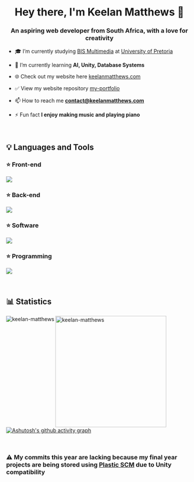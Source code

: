 <h1 align="center">Hey there, I'm Keelan Matthews 👋</h1>
<h3 align="center">An aspiring web developer from South Africa, with a love for creativity</h3>

- 🎓 I’m currently studying [BIS Multimedia](https://www.up.ac.za/information-science/article/1821932/bis-multimedia) at [University of Pretoria](https://www.up.ac.za/)

- 🌱 I’m currently learning **AI, Unity, Database Systems**

- 🌐 Check out my website here [keelanmatthews.com](https://keelanmatthews.com)

- ✅ View my website repository [my-portfolio](https://github.com/Keelan-Matthews/my-portfolio)

- 📫 How to reach me **contact@keelanmatthews.com**

- ⚡ Fun fact **I enjoy making music and playing piano**

<br />

## 💡 Languages and Tools

### ⭐ Front-end
<p align="left">
  <a href="https://skillicons.dev">
    <img src="https://skillicons.dev/icons?i=html,css,bootstrap,sass,react,vue,nextjs,jquery,angular" />
  </a>
</p>

### ⭐ Back-end
<p align="left">
  <a href="https://skillicons.dev">
    <img src="https://skillicons.dev/icons?i=nodejs,express,php,mongodb,mysql,django,postgres,regex" />
  </a>
</p>

### ⭐ Software
<p align="left">
  <a href="https://skillicons.dev">
    <img src="https://skillicons.dev/icons?i=figma,ai,ps,blender,vscode,idea,netlify,unity" />
  </a>
</p>

### ⭐ Programming
<p align="left">
  <a href="https://skillicons.dev">
    <img src="https://skillicons.dev/icons?i=js,ts,cpp,cs,java,git,python" />
  </a>
</p>

<br />

<!--## 📘 My top open source projects

<!-- Repo info cards - https://github.com/anuraghazra/github-readme-stats -->
<!-- Small repo cards (fork) - https://github.com/DenverCoder1/github-readme-stats -->
<!--<p align="left">
  <a href="https://github.com/Keelan-Matthews/calendar-application">
    <img width="275" src="https://denvercoder1-github-readme-stats.vercel.app/api/pin/?username=Keelan-Matthews&repo=calendar-application&theme=none&bg_color=191c21&title_color=2C76D9&text_color=C9D1D2&icon_color=2C76D9&hide_border=true&show_icons=false" alt="calendar-application">
  </a>
  <a href="https://github.com/Keelan-Matthews/news-website">
    <img width="275" src="https://denvercoder1-github-readme-stats.vercel.app/api/pin/?username=Keelan-Matthews&repo=news-website&theme=none&bg_color=191c21&title_color=2C76D9&text_color=C9D1D2&icon_color=2C76D9&hide_border=true&show_icons=false" alt="news-website">
  </a>
  <a href="https://github.com/Keelan-Matthews/xml-assignments">
    <img width="275" src="https://denvercoder1-github-readme-stats.vercel.app/api/pin/?username=Keelan-Matthews&repo=xml-assignments&theme=none&bg_color=191c21&title_color=2C76D9&text_color=C9D1D2&icon_color=2C76D9&hide_border=true&show_icons=false" alt="xml-assignments">
  </a>
  <a href="https://github.com/Keelan-Matthews/portfolio-website">
    <img width="275" src="https://denvercoder1-github-readme-stats.vercel.app/api/pin/?username=Keelan-Matthews&repo=portfolio-website&theme=none&bg_color=191c21&title_color=2C76D9&text_color=C9D1D2&icon_color=2C76D9&hide_border=true&show_icons=false" alt="portfolio-website">
  </a>
  <a href="https://github.com/Keelan-Matthews/alexi-yacht-portfolio">
    <img width="275" src="https://denvercoder1-github-readme-stats.vercel.app/api/pin/?username=Keelan-Matthews&repo=alexi-yacht-portfolio&theme=none&bg_color=191c21&title_color=2C76D9&text_color=C9D1D2&icon_color=2C76D9&hide_border=true&show_icons=false" alt="alexi-yacht-portfolio">
  </a>
  <a href="https://github.com/Keelan-Matthews/java-assignments">
    <img width="275" src="https://denvercoder1-github-readme-stats.vercel.app/api/pin/?username=Keelan-Matthews&repo=java-assignments&theme=none&bg_color=191c21&title_color=2C76D9&text_color=C9D1D2&icon_color=2C76D9&hide_border=true&show_icons=false" alt="java-assignments">
  </a>
</p>

<p align="left">
  <a href="https://github.com/Keelan-Matthews?tab=repositories&sort=stargazers"><img alt="All Repositories" title="All Repositories" src="https://custom-icon-badges.herokuapp.com/badge/-All%20Repos-2962FF?style=for-the-badge&logoColor=white&logo=repo"/></a>
</p>

<br /> -->

## 📊 Statistics
<img align="left" src="https://github-readme-streak-stats.herokuapp.com?user=Keelan-Matthews&hide_border=true&background=191C21&ring=2C76D9&fire=2C76D9&sideNums=C9D1D2&currStreakNum=C9D1D2&currStreakLabel=C9D1D2&dates=C9D1D2&sideLabels=C9D1D2" alt="keelan-matthews" />

&nbsp;<img align="left" width="300" src="https://github-readme-stats.vercel.app/api/top-langs?username=keelan-matthews&show_icons=true&theme=none&bg_color=191c21&text_color=C9D1D2&hide_border=true&locale=en&langs_count=8&hide=Makefile,CMake,C,Sass&layout=compact" alt="keelan-matthews" />

<br/><br/><br/><br/><br/><br/><br/>

<!--<p><a href="https://github.com/ashutosh00710/github-readme-activity-graph"><img alt="Keelan Matthews' Activity Graph" src="https://denvercoder1-activity-graph.herokuapp.com/graph/?username=Keelan-Matthews&bg_color=191c21&color=C9D1D2&line=2C76D9&point=FFFFFF&hide_border=true" /></a></p>-->

[![Ashutosh's github activity graph](https://github-readme-activity-graph.vercel.app/graph?username=Keelan-Matthews&bg_color=191c21&color=C9D1D2&line=2C76D9&point=FFFFFF&hide_border=true)](https://github.com/ashutosh00710/github-readme-activity-graph)

<br/>

### ⚠️ My commits this year are lacking because my final year projects are being stored using [Plastic SCM](https://www.plasticscm.com/) due to Unity compatibility

